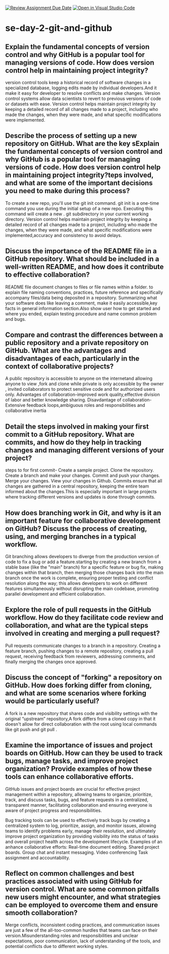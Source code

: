[![Review Assignment Due Date](https://classroom.github.com/assets/deadline-readme-button-22041afd0340ce965d47ae6ef1cefeee28c7c493a6346c4f15d667ab976d596c.svg)](https://classroom.github.com/a/8wgCKhpZ)
[![Open in Visual Studio Code](https://classroom.github.com/assets/open-in-vscode-2e0aaae1b6195c2367325f4f02e2d04e9abb55f0b24a779b69b11b9e10269abc.svg)](https://classroom.github.com/online_ide?assignment_repo_id=18391103&assignment_repo_type=AssignmentRepo)
# se-day-2-git-and-github
## Explain the fundamental concepts of version control and why GitHub is a popular tool for managing versions of code. How does version control help in maintaining project integrity?

version control tools keep a historical record of software changes in a specialized database, logging edits made by individual developers.And it make it easy for developer to resolve conflicts and make changes.
Version control systems allow data scientists to revert to previous versions of code or datasets with ease. 
Version control helps maintain project integrity by keeping a detailed record of all changes made to a project, including who made the changes, when they were made, and what specific modifications were implemented.

## Describe the process of setting up a new repository on GitHub. What are the key sExplain the fundamental concepts of version control and why GitHub is a popular tool for managing versions of code. How does version control help in maintaining project integrity?teps involved, and what are some of the important decisions you need to make during this process?

To create a new repo, you'll use the git init command. git init is a one-time command you use during the initial setup of a new repo. Executing this command will create a new . git subdirectory in your current working directory.
Version control helps maintain project integrity by keeping a detailed record of all changes made to a project, including who made the changes, when they were made, and what specific modifications were implemented,accuracy and consistency to avoid delays.

## Discuss the importance of the README file in a GitHub repository. What should be included in a well-written README, and how does it contribute to effective collaboration?

README file document changes to files or file names within a folder. to explain file naming conventions, practices, future reference and specifically accompany files/data being deposited in a repository.
Summarizing what your software does like leaving a comment, make it easily accessible,key facts in general information section.Also show user how to get started and where you ended, explain testing procedure and name common problem and bugs.

## Compare and contrast the differences between a public repository and a private repository on GitHub. What are the advantages and disadvantages of each, particularly in the context of collaborative projects?

 A public repository is accessible to anyone on the internetand allowing anyone to view ,fork and clone while private is only accessible by the owner , invited collaborators to protect sensitive code  and for authorized users only.
 Advantages of collaboration-improved work quality,effective division of labor and better knowledge sharing.
 Disavdantage of collaboration-Extensive feedback loops,ambiguous roles and responsibilities and collaborative inertia
 

## Detail the steps involved in making your first commit to a GitHub repository. What are commits, and how do they help in tracking changes and managing different versions of your project?
steps to for first commit-
Create a sample project.
Clone the repository.
Create a branch and make your changes.
Commit and push your changes.
Merge your changes.
View your changes in Github.
Commits ensure that all changes are gathered in a central repository, keeping the entire team informed about the changes.This is especially important in large projects where tracking different versions and updates is done through commits.

## How does branching work in Git, and why is it an important feature for collaborative development on GitHub? Discuss the process of creating, using, and merging branches in a typical workflow.

Git branching allows developers to diverge from the production version of code to fix a bug or add a feature.starting by creating a new branch from a stable base (like the "main" branch) for a specific feature or bug fix, making changes within that branch, then merging those changes back into the main branch once the work is complete, ensuring proper testing and conflict resolution along the way; this allows developers to work on different features simultaneously without disrupting the main codebase, promoting parallel development and efficient collaboration. 

## Explore the role of pull requests in the GitHub workflow. How do they facilitate code review and collaboration, and what are the typical steps involved in creating and merging a pull request?

Pull requests communicate changes to a branch in a repository. Creating a feature branch, pushing changes to a remote repository, creating a pull request, receiving feedback from reviewers, addressing comments, and finally merging the changes once approved.

## Discuss the concept of "forking" a repository on GitHub. How does forking differ from cloning, and what are some scenarios where forking would be particularly useful?

A fork is a new repository that shares code and visibility settings with the original “upstream” repository,A fork differs from a cloned copy in that it doesn't allow for direct collaboration with the root using local commands like git push and git pull .

## Examine the importance of issues and project boards on GitHub. How can they be used to track bugs, manage tasks, and improve project organization? Provide examples of how these tools can enhance collaborative efforts.

 GitHub issues and project boards are crucial for effective project management within a repository, allowing teams to organize, prioritize, track, and discuss tasks, bugs, and feature requests in a centralized, transparent manner, facilitating collaboration and ensuring everyone is aware of project progress and responsibilities. 
 
Bug tracking tools can be used to effectively track bugs by creating a centralized system to log, prioritize, assign, and monitor issues, allowing teams to identify problems early, manage their resolution, and ultimately improve project organization by providing visibility into the status of tasks and overall project health across the development lifecycle.
Examples of an anhance collaborative efforts:
Real-time document editing.
Shared project boards.
Group chat and instant messaging.
Video conferencing
Task assignment and accountability.

## Reflect on common challenges and best practices associated with using GitHub for version control. What are some common pitfalls new users might encounter, and what strategies can be employed to overcome them and ensure smooth collaboration?

Merge conflicts, inconsistent coding practices, and communication issues are just a few of the all-too-common hurdles that teams can face on their version.Misunderstanding roles and responsibilities and unclear expectations, poor communication, lack of understanding of the tools, and potential conflicts due to different working styles.
